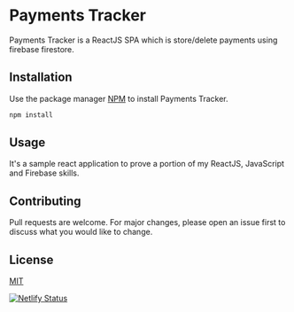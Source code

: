 # Payments Tracker

Payments Tracker is a ReactJS SPA which is store/delete payments using firebase firestore.

## Installation

Use the package manager [NPM](https://www.npmjs.com/) to install Payments Tracker.

```bash
npm install
```

## Usage

It's a sample react application to prove a portion of my ReactJS, JavaScript and Firebase skills.

## Contributing

Pull requests are welcome. For major changes, please open an issue first to discuss what you would like to change.

## License

[MIT](https://choosealicense.com/licenses/mit/)

[![Netlify Status](https://api.netlify.com/api/v1/badges/187ebc9a-be8a-4a13-a2ba-55983e8e382d/deploy-status)](https://app.netlify.com/sites/payments-tracker/deploys)
